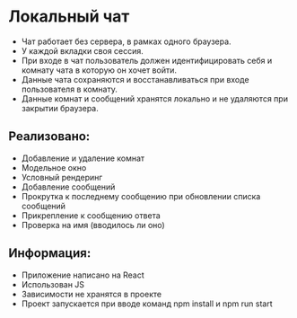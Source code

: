# Локальный чат

- Чат работает без сервера, в рамках одного браузера.
- У каждой вкладки своя сессия.
- При входе в чат пользователь должен идентифицировать себя и комнату чата в которую он хочет войти.
- Данные чата сохраняются и восстанавливаться при входе пользователя в комнату.
- Данные комнат и сообщений хранятся локально и не удаляются при закрытии браузера.

## Реализовано:
- Добавление и удаление комнат
- Модельное окно
- Условный рендеринг
- Добавление сообщений
- Прокрутка к последнему сообщению при обновлении списка сообщений
- Прикрепление к сообщению ответа
- Проверка на имя (вводилось ли оно)

## Информация:
- Приложение написано на React
- Использован JS
- Зависимости не хранятся в проекте
- Проект запускается при вводе команд npm install и npm run start